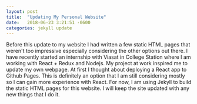 ```yaml
---
layout: post
title:  "Updating My Personal Website"
date:   2018-06-23 3:21:51 -0600
categories: jekyll update
---
```

Before this update to my website I had written a few static HTML pages that weren't too impressive especially considering the other options out there. I have recently started an internship with Viasat in College Station where I am working with React + Redux and Nodejs. My project at work inspired me to update my own webpage. At first I thought about deploying a React app to Github Pages. This is definitely an option that I am still considering mostly so I can gain more experience with React. For now, I am using Jekyll to build the static HTML pages for this website. I will keep the site updated with any new things that I do it.
